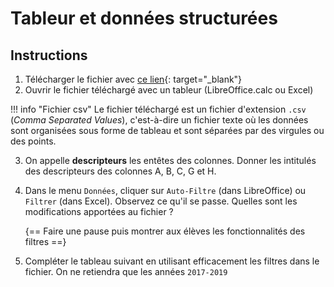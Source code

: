 # Tableur et données structurées

## Instructions 

1. Télécharger le fichier avec [ce lien](https://dares.travail-emploi.gouv.fr/sites/default/files/a338d7f29b60352a2e7f822e387654e2/Caract%C3%A9ristiques%20des%20personnes%20en%20emploi%20-%20part%20des%20femmes%20dans%20l%27emploi.csv){: target="_blank"}
2. Ouvrir le fichier téléchargé avec un tableur (LibreOffice.calc ou Excel)

!!! info "Fichier csv"
    Le fichier téléchargé est un fichier d'extension `.csv` (*Comma Separated Values*), c'est-à-dire un fichier texte où les données sont organisées sous forme de tableau et sont séparées par des virgules ou des points.

3. On appelle **descripteurs** les entêtes des colonnes. Donner les intitulés des descripteurs des colonnes A, B, C, G et H.
4. Dans le menu `Données`, cliquer sur `Auto-Filtre` (dans LibreOffice) ou `Filtrer` (dans Excel). Observez ce qu'il se passe. Quelles sont les modifications apportées au fichier ?

    {== Faire une pause puis montrer aux élèves les fonctionnalités des filtres ==}

5. Compléter le tableau suivant en utilisant efficacement les filtres dans le fichier. On ne retiendra que les années `2017-2019`